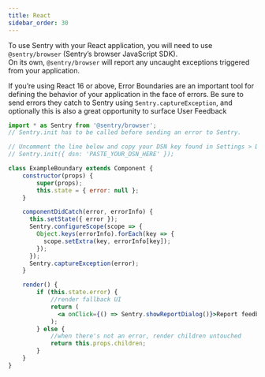 ```yaml
---
title: React
sidebar_order: 30
---
```

<!-- WIZARD -->
To use Sentry with your React application, you will need to use `@sentry/browser` (Sentry’s browser JavaScript SDK).  
On its own, `@sentry/browser` will report any uncaught exceptions triggered from your application.

If you’re using React 16 or above, Error Boundaries are an important tool for defining the behavior of your application in the face of errors. Be sure to send errors they catch to Sentry using `Sentry.captureException`, and optionally this is also a great opportunity to surface User Feedback

```jsx
import * as Sentry from '@sentry/browser';
// Sentry.init has to be called before sending an error to Sentry.

// Uncomment the line below and copy your DSN key found in Settings > Data > Client Keys (DSN).
// Sentry.init({ dsn: 'PASTE_YOUR_DSN_HERE' });

class ExampleBoundary extends Component {
    constructor(props) {
        super(props);
        this.state = { error: null };
    }

    componentDidCatch(error, errorInfo) {
      this.setState({ error });
      Sentry.configureScope(scope => {
        Object.keys(errorInfo).forEach(key => {
          scope.setExtra(key, errorInfo[key]);
        });
      });
      Sentry.captureException(error);
    }

    render() {
        if (this.state.error) {
            //render fallback UI
            return (
              <a onClick={() => Sentry.showReportDialog()}>Report feedback</a>
            );
        } else {
            //when there's not an error, render children untouched
            return this.props.children;
        }
    }
}
```
<!-- ENDWIZARD -->
